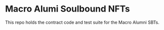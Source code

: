 # Macro Alumi Soulbound NFTs

This repo holds the contract code and test suite for the Macro Alumni SBTs.
